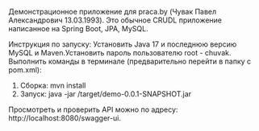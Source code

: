 Демонстрационное приложение для praca.by (Чувак Павел Александрович 13.03.1993).
Это обычное CRUDL приложение написанное на Spring Boot, JPA, MySQL.

Инструкция по запуску:
Установить Java 17 и последнюю версию MySQL и Maven.Установить пароль пользователю root - chuvak.
Выполнить команды в терминале (предварительно перейти в папку с pom.xml): 
1) Сборка: mvn install
2) Запуск: java -jar /target/demo-0.0.1-SNAPSHOT.jar

Просмотреть и проверить API можно по адресу: http://localhost:8080/swagger-ui.

